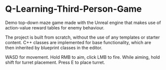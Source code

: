 # Q-Learning-Third-Person-Game
Demo top-down maze game made with the Unreal engine that makes use of action-value reward tables for enemy behaviour.

The project is built from scratch, without the use of any templates or starter content. C++ classes are implemented for base functionality, which are then inherited by blueprint classes in the editor.

WASD for movement. Hold RMB to aim, click LMB to fire. While aiming, hold shift for turret placement. Press E to place turret.

